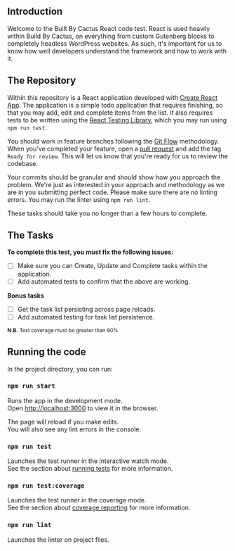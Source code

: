 ## Introduction

Welcome to the Built By Cactus React code test. React is used heavily within Build By Cactus, on everything from custom Gutenberg blocks to completely headless WordPress websites. As such, it's important for us to know how well developers understand the framework and how to work with it.



## The Repository

Within this repository is a React application developed with [Create React App](https://reactjs.org/docs/create-a-new-react-app.html). The application is a simple todo application that requires finishing, so that you may add, edit and complete items from the list. It also requires tests to be written using the [React Testing Library](https://testing-library.com/docs/react-testing-library/intro), which you may run using `npm run test`.

You should work in feature branches following the [Git Flow](https://builtbycactus.github.io/docs/git/setup) methodology. When you've completed your feature, open a [pull request](https://builtbycactus.github.io/docs/git/pull-requests) and add the tag `Ready for review`. This will let us know that you're ready for us to review the codebase.

Your commits should be granular and should show how you approach the problem. We're just as interested in your approach and methodology as we are in you submitting perfect code. Please make sure there are no linting errors. You may run the linter using `npm run lint`.

These tasks should take you no longer than a few hours to complete.



## The Tasks

**To complete this test, you must fix the following issues:**

- [ ] Make sure you can Create, Update and Complete tasks within the application.
- [ ] Add automated tests to confirm that the above are working.

**Bonus tasks**

- [ ] Get the task list persisting across page reloads.
- [ ] Add automated testing for task list persistence.

<small>**N.B.** Test coverage must be greater than 90%</small>



## Running the code

In the project directory, you can run:

### `npm run start`

Runs the app in the development mode.<br />
Open [http://localhost:3000](http://localhost:3000) to view it in the browser.

The page will reload if you make edits.<br />
You will also see any lint errors in the console.

### `npm run test`

Launches the test runner in the interactive watch mode.<br />
See the section about [running tests](https://facebook.github.io/create-react-app/docs/running-tests) for more information.

### `npm run test:coverage`

Launches the test runner in the coverage mode.<br />
See the section about [coverage reporting](https://create-react-app.dev/docs/running-tests/#coverage-reporting) for more information.

### `npm run lint`

Launches the linter on project files.